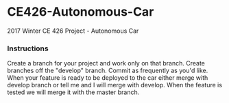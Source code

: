 # CE426-Autonomous-Car
2017 Winter CE 426 Project - Autonomous Car

### Instructions  
Create a branch for your project and work only on that branch. Create branches off the "develop" branch. Commit as frequently as you'd like. When your feature is ready to be deployed to the car either merge with develop branch or tell me and I will merge with develop. When the feature is tested we will merge it with the master branch.